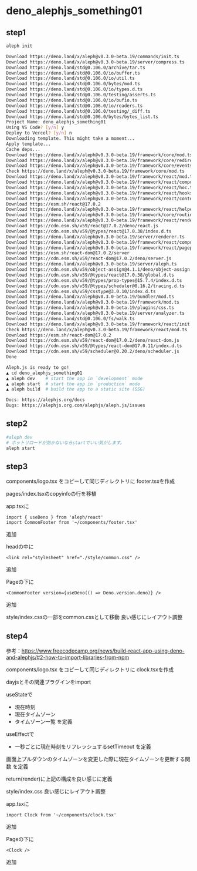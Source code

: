 # deno_alephjs_something01

## step1

```bash
aleph init

Download https://deno.land/x/aleph@v0.3.0-beta.19/commands/init.ts
Download https://deno.land/x/aleph@v0.3.0-beta.19/server/compress.ts
Download https://deno.land/std@0.106.0/archive/tar.ts
Download https://deno.land/std@0.106.0/io/buffer.ts
Download https://deno.land/std@0.106.0/io/util.ts
Download https://deno.land/std@0.106.0/bytes/mod.ts
Download https://deno.land/std@0.106.0/io/types.d.ts
Download https://deno.land/std@0.106.0/testing/asserts.ts
Download https://deno.land/std@0.106.0/io/bufio.ts
Download https://deno.land/std@0.106.0/io/readers.ts
Download https://deno.land/std@0.106.0/testing/_diff.ts
Download https://deno.land/std@0.106.0/bytes/bytes_list.ts
Project Name: deno_alephjs_something01
Using VS Code? [y/n] y
Deploy to Vercel? [y/n] n
Downloading template. This might take a moment...
Apply template...
Cache deps...
Download https://deno.land/x/aleph@v0.3.0-beta.19/framework/core/mod.ts
Download https://deno.land/x/aleph@v0.3.0-beta.19/framework/core/redirect.ts
Download https://deno.land/x/aleph@v0.3.0-beta.19/framework/core/events.ts
Check https://deno.land/x/aleph@v0.3.0-beta.19/framework/core/mod.ts
Download https://deno.land/x/aleph@v0.3.0-beta.19/framework/react/mod.ts
Download https://deno.land/x/aleph@v0.3.0-beta.19/framework/react/components/Fallback.ts
Download https://deno.land/x/aleph@v0.3.0-beta.19/framework/react/hoc.ts
Download https://deno.land/x/aleph@v0.3.0-beta.19/framework/react/hooks.ts
Download https://deno.land/x/aleph@v0.3.0-beta.19/framework/react/context.ts
Download https://esm.sh/react@17.0.2
Download https://deno.land/x/aleph@v0.3.0-beta.19/framework/react/helper.ts
Download https://deno.land/x/aleph@v0.3.0-beta.19/framework/core/routing.ts
Download https://deno.land/x/aleph@v0.3.0-beta.19/framework/react/renderer.ts
Download https://cdn.esm.sh/v59/react@17.0.2/deno/react.js
Download https://cdn.esm.sh/v59/@types/react@17.0.38/index.d.ts
Download https://deno.land/x/aleph@v0.3.0-beta.19/server/renderer.ts
Download https://deno.land/x/aleph@v0.3.0-beta.19/framework/react/components/ErrorBoundary.ts
Download https://deno.land/x/aleph@v0.3.0-beta.19/framework/react/pageprops.ts
Download https://esm.sh/react-dom@17.0.2/server
Download https://cdn.esm.sh/v59/react-dom@17.0.2/deno/server.js
Download https://deno.land/x/aleph@v0.3.0-beta.19/server/aleph.ts
Download https://cdn.esm.sh/v59/object-assign@4.1.1/deno/object-assign.js
Download https://cdn.esm.sh/v59/@types/react@17.0.38/global.d.ts
Download https://cdn.esm.sh/v59/@types/prop-types@15.7.4/index.d.ts
Download https://cdn.esm.sh/v59/@types/scheduler@0.16.2/tracing.d.ts
Download https://cdn.esm.sh/v59/csstype@3.0.10/index.d.ts
Download https://deno.land/x/aleph@v0.3.0-beta.19/bundler/mod.ts
Download https://deno.land/x/aleph@v0.3.0-beta.19/framework/mod.ts
Download https://deno.land/x/aleph@v0.3.0-beta.19/plugins/css.ts
Download https://deno.land/x/aleph@v0.3.0-beta.19/server/analyzer.ts
Download https://deno.land/std@0.106.0/fs/walk.ts
Download https://deno.land/x/aleph@v0.3.0-beta.19/framework/react/init.ts
Check https://deno.land/x/aleph@v0.3.0-beta.19/framework/react/mod.ts
Download https://esm.sh/react-dom@17.0.2
Download https://cdn.esm.sh/v59/react-dom@17.0.2/deno/react-dom.js
Download https://cdn.esm.sh/v59/@types/react-dom@17.0.11/index.d.ts
Download https://cdn.esm.sh/v59/scheduler@0.20.2/deno/scheduler.js
Done

Aleph.js is ready to go!
▲ cd deno_alephjs_something01
▲ aleph dev    # start the app in `development` mode
▲ aleph start  # start the app in `production` mode
▲ aleph build  # build the app to a static site (SSG)

Docs: https://alephjs.org/docs
Bugs: https://alephjs.org.com/alephjs/aleph.js/issues
```

## step2

```bash
#aleph dev
# ホットリロードが効かないならstartでいい気がします。
aleph start
```

## step3

components/logo.tsx
をコピーして同じディレクトリに
footer.tsxを作成

pages/index.tsxのcopyinfoの行を移植

app.tsxに
```react
import { useDeno } from 'aleph/react'
import CommonFooter from '~/components/footer.tsx'
```
追加

headの中に
```react
<link rel="stylesheet" href="./style/common.css" />
```
追加

Pageの下に
```react
<CommonFooter version={useDeno(() => Deno.version.deno)} />
```
追加

style/index.cssの一部をcommon.cssとして移動
良い感じにレイアウト調整

## step4

参考：https://www.freecodecamp.org/news/build-react-app-using-deno-and-alephjs/#2-how-to-import-libraries-from-npm

components/logo.tsx
をコピーして同じディレクトリに
clock.tsxを作成

dayjsとその関連プラグインをimport

useStateで
* 現在時刻
* 現在タイムゾーン
* タイムゾーン一覧
を定義

useEffectで
* 一秒ごとに現在時刻をリフレッシュするsetTimeout
を定義

画面上プルダウンのタイムゾーンを変更した際に現在タイムゾーンを更新する関数
を定義

return(render)に上記の構成を良い感じに定義

style/index.css
良い感じにレイアウト調整

app.tsxに
```react
import Clock from '~/components/clock.tsx'
```
追加

Pageの下に
```react
<Clock />
```
追加
